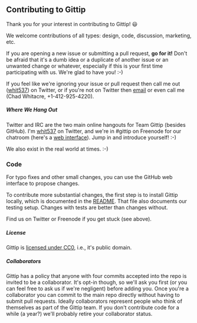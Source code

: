 ## Contributing to Gittip

Thank you for your interest in contributing to Gittip! :smiley:

We welcome contributions of all types: design, code, discussion, marketing,
etc.

If you are opening a new issue or submitting a pull request, **go for it!**
Don't be afraid that it's a dumb idea or a duplicate of another issue or an
unwanted change or whatever, especially if this is your first time
participating with us. We're glad to have you! :-)

If you feel like we're ignoring your issue or pull request then call me out
([whit537](https://twitter.com/whit537)) on Twitter, or if you're not on
Twitter then <a href="mailto:chad@zetaweb.com">email</a> or even call me
(Chad Whitacre, +1-412-925-4220). 


##### Where We Hang Out

Twitter and IRC are the two main online hangouts for Team Gittip (besides
GitHub). I'm [whit537](https://twitter.com/whit537) on Twitter, and we're in
 #gittip on Freenode for our chatroom (here's a [web
interface](https://webchat.freenode.net/)). Jump in and introduce yourself!
:-)

We also exist in the real world at times. :-)


### Code

For typo fixes and other small changes, you can use the GitHub web interface to
propose changes.

To contribute more substantial changes, the first step is to install Gittip
locally, which is documented in the
[README](https://github.com/whit537/www.gittip.com#readme). That file also
documents our testing setup. Changes with tests are better than changes
without.

Find us on Twitter or Freenode if you get stuck (see above).


##### License

Gittip is [licensed under
CC0](https://github.com/whit537/www.gittip.com/tree/master/COPYING), i.e., it's
public domain. 


##### Collaborators

Gittip has a policy that anyone with four commits accepted into the repo is
invited to be a collaborator. It's opt-in though, so we'll ask you first (or
you can feel free to ask us if we're negligent) before adding you. Once you're
a collaborator you can commit to the main repo directly without having to
submit pull requests. Ideally collaborators represent people who think of
themselves as part of the Gittip team. If you don't contribute code for a while
(a year?) we'll probably retire your collaborator status.
